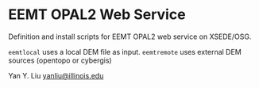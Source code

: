 # EEMT OPAL2 Web Service
Definition and install scripts for EEMT OPAL2 web service on XSEDE/OSG.

`eemtlocal` uses a local DEM file as input. `eemtremote` uses external DEM sources (opentopo or cybergis)

Yan Y. Liu <yanliu@illinois.edu>
